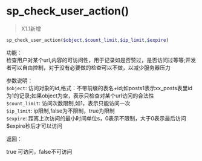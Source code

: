 # sp_check_user_action()

> X1.1新增

```php
sp_check_user_action($object,$count_limit,$ip_limit,$expire)
```
功能：  
检查用户对某个url,内容的可访问性，用于记录如是否赞过，是否访问过等等;开发者可以自由控制，对于没有必要做的检查可以不做，以减少服务器压力

参数说明：  
`$object`: 访问对象的id,格式：不带前缀的表名+id;如posts1表示xx_posts表里id为1的记录;如果object为空，表示只检查对某个url访问的合法性  
`$count_limit`: 访问次数限制,如1，表示只能访问一次  
`$ip_limit`: ip限制,false为不限制，true为限制  
`$expire`: 距离上次访问的最小时间单位s，0表示不限制，大于0表示最后访问$expire秒后才可以访问



返回：

 true 可访问，false不可访问